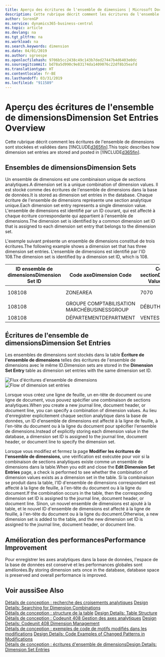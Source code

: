 ```yaml
---
title: Aperçu des écritures de l'ensemble de dimensions | Microsoft Docs
description: Cette rubrique décrit comment les écritures de l'ensemble de dimensions sont stockées et validées dans Dynamics 365.
author: SorenGP
ms.service: dynamics365-business-central
ms.topic: article
ms.devlang: na
ms.tgt_pltfrm: na
ms.workload: na
ms.search.keywords: dimension
ms.date: 04/01/2019
ms.author: sgroespe
ms.openlocfilehash: 9706b5cc2438c49c143b7ded27447b4d6403e0dc
ms.sourcegitcommit: bd78a5d990c9e83174da1409076c22df8b35eafd
ms.translationtype: HT
ms.contentlocale: fr-BE
ms.lasthandoff: 03/31/2019
ms.locfileid: "911589"
---
```

# <a name="dimension-set-entries-overview"></a><span data-ttu-id="6bdf7-103">Aperçu des écritures de l'ensemble de dimensions</span><span class="sxs-lookup"><span data-stu-id="6bdf7-103">Dimension Set Entries Overview</span></span>
<span data-ttu-id="6bdf7-104">Cette rubrique décrit comment les écritures de l'ensemble de dimensions sont stockées et validées dans [!INCLUDE[d365fin](includes/d365fin_md.md)].</span><span class="sxs-lookup"><span data-stu-id="6bdf7-104">This topic describes how dimension set entries are stored and posted in [!INCLUDE[d365fin](includes/d365fin_md.md)].</span></span>  

## <a name="dimension-sets"></a><span data-ttu-id="6bdf7-105">Ensembles de dimensions</span><span class="sxs-lookup"><span data-stu-id="6bdf7-105">Dimension Sets</span></span>  
<span data-ttu-id="6bdf7-106">Un ensemble de dimensions est une combinaison unique de sections analytiques.</span><span class="sxs-lookup"><span data-stu-id="6bdf7-106">A dimension set is a unique combination of dimension values.</span></span> <span data-ttu-id="6bdf7-107">Il est stocké comme des écritures de l'ensemble de dimensions dans la base de données.</span><span class="sxs-lookup"><span data-stu-id="6bdf7-107">It is stored as dimension set entries in the database.</span></span> <span data-ttu-id="6bdf7-108">Chaque écriture de l'ensemble de dimensions représente une section analytique unique.</span><span class="sxs-lookup"><span data-stu-id="6bdf7-108">Each dimension set entry represents a single dimension value.</span></span> <span data-ttu-id="6bdf7-109">L'ensemble de dimensions est identifié par un ID courant, qui est affecté à chaque écriture correspondante qui appartient à l'ensemble de dimensions.</span><span class="sxs-lookup"><span data-stu-id="6bdf7-109">The dimension set is identified by a common dimension set ID that is assigned to each dimension set entry that belongs to the dimension set.</span></span>  

<span data-ttu-id="6bdf7-110">L'exemple suivant présente un ensemble de dimensions constitué de trois écritures.</span><span class="sxs-lookup"><span data-stu-id="6bdf7-110">The following example shows a dimension set that has three dimension set entries.</span></span> <span data-ttu-id="6bdf7-111">L'ensemble de dimensions est identifié par l'ID 108.</span><span class="sxs-lookup"><span data-stu-id="6bdf7-111">The dimension set is identified by a dimension set ID, which is 108.</span></span>  

|<span data-ttu-id="6bdf7-112">ID ensemble de dimensions</span><span class="sxs-lookup"><span data-stu-id="6bdf7-112">Dimension Set ID</span></span>|<span data-ttu-id="6bdf7-113">Code axe</span><span class="sxs-lookup"><span data-stu-id="6bdf7-113">Dimension Code</span></span>|<span data-ttu-id="6bdf7-114">Code section</span><span class="sxs-lookup"><span data-stu-id="6bdf7-114">Dimension Value Code</span></span>|<span data-ttu-id="6bdf7-115">Nom de la section analytique</span><span class="sxs-lookup"><span data-stu-id="6bdf7-115">Dimension Value Name</span></span>|  
|----------------------|--------------------|--------------------------|--------------------------|  
|<span data-ttu-id="6bdf7-116">108</span><span class="sxs-lookup"><span data-stu-id="6bdf7-116">108</span></span>|<span data-ttu-id="6bdf7-117">ZONE</span><span class="sxs-lookup"><span data-stu-id="6bdf7-117">AREA</span></span>|<span data-ttu-id="6bdf7-118">70</span><span class="sxs-lookup"><span data-stu-id="6bdf7-118">70</span></span>|<span data-ttu-id="6bdf7-119">Amérique du Nord</span><span class="sxs-lookup"><span data-stu-id="6bdf7-119">America North</span></span>|  
|<span data-ttu-id="6bdf7-120">108</span><span class="sxs-lookup"><span data-stu-id="6bdf7-120">108</span></span>|<span data-ttu-id="6bdf7-121">GROUPE COMPTABILISATION MARCHÉ</span><span class="sxs-lookup"><span data-stu-id="6bdf7-121">BUSINESSGROUP</span></span>|<span data-ttu-id="6bdf7-122">DÉBUT</span><span class="sxs-lookup"><span data-stu-id="6bdf7-122">HOME</span></span>|<span data-ttu-id="6bdf7-123">Accueil</span><span class="sxs-lookup"><span data-stu-id="6bdf7-123">Home</span></span>|  
|<span data-ttu-id="6bdf7-124">108</span><span class="sxs-lookup"><span data-stu-id="6bdf7-124">108</span></span>|<span data-ttu-id="6bdf7-125">DÉPARTEMENT</span><span class="sxs-lookup"><span data-stu-id="6bdf7-125">DEPARTMENT</span></span>|<span data-ttu-id="6bdf7-126">VENTES</span><span class="sxs-lookup"><span data-stu-id="6bdf7-126">SALES</span></span>|<span data-ttu-id="6bdf7-127">Ventes</span><span class="sxs-lookup"><span data-stu-id="6bdf7-127">Sales</span></span>|  

## <a name="dimension-set-entries"></a><span data-ttu-id="6bdf7-128">Écritures de l'ensemble de dimensions</span><span class="sxs-lookup"><span data-stu-id="6bdf7-128">Dimension Set Entries</span></span>  
<span data-ttu-id="6bdf7-129">Les ensembles de dimensions sont stockés dans la table **Écriture de l'ensemble de dimensions** telles des écritures de l'ensemble de dimensions avec le même ID.</span><span class="sxs-lookup"><span data-stu-id="6bdf7-129">Dimension sets are stored in the **Dimension Set Entry** table as dimension set entries with the same dimension set ID.</span></span>  

<span data-ttu-id="6bdf7-130">![Flux d'écritures d'ensemble de dimensions](media/dimensionentrynav7.png "Flux d'écritures d'ensemble de dimensions")</span><span class="sxs-lookup"><span data-stu-id="6bdf7-130">![Flow of dimension set entries](media/dimensionentrynav7.png "Flow of dimension set entries")</span></span>  

<span data-ttu-id="6bdf7-131">Lorsque vous créez une ligne de feuille, un en-tête de document ou une ligne de document, vous pouvez spécifier une combinaison de sections analytiques.</span><span class="sxs-lookup"><span data-stu-id="6bdf7-131">When you create a new journal line, document header, or document line, you can specify a combination of dimension values.</span></span> <span data-ttu-id="6bdf7-132">Au lieu d'enregistrer explicitement chaque section analytique dans la base de données, un ID d'ensemble de dimensions est affecté à la ligne de feuille, à l'en-tête du document ou à la ligne du document pour spécifier l'ensemble de dimensions.</span><span class="sxs-lookup"><span data-stu-id="6bdf7-132">Instead of explicitly storing each dimension value in the database, a dimension set ID is assigned to the journal line, document header, or document line to specify the dimension set.</span></span>  

<span data-ttu-id="6bdf7-133">Lorsque vous modifiez et fermez la page **Modifier les écritures de l'ensemble de dimensions**, une vérification est exécutée pour voir si la combinaison de sections analytiques existe comme un ensemble de dimensions dans la table.</span><span class="sxs-lookup"><span data-stu-id="6bdf7-133">When you edit and close the **Edit Dimension Set Entries** page, a check is performed to see whether the combination of dimension values exists as a dimension set in the table.</span></span> <span data-ttu-id="6bdf7-134">Si la combinaison se produit dans la table, l'ID d'ensemble de dimensions correspondant est affecté à la ligne de feuille, à l'en-tête du document ou à la ligne du document.</span><span class="sxs-lookup"><span data-stu-id="6bdf7-134">If the combination occurs in the table, then the corresponding dimension set ID is assigned to the journal line, document header, or document line.</span></span> <span data-ttu-id="6bdf7-135">Sinon, un nouvel ensemble de dimensions est ajouté à la table, et le nouvel ID d'ensemble de dimensions est affecté à la ligne de feuille, à l'en-tête du document ou à la ligne du document.</span><span class="sxs-lookup"><span data-stu-id="6bdf7-135">Otherwise, a new dimension set is added to the table, and the new dimension set ID is assigned to the journal line, document header, or document line.</span></span>  

## <a name="performance-improvement"></a><span data-ttu-id="6bdf7-136">Amélioration des performances</span><span class="sxs-lookup"><span data-stu-id="6bdf7-136">Performance Improvement</span></span>  
<span data-ttu-id="6bdf7-137">Pour enregistrer les axes analytiques dans la base de données, l'espace de la base de données est conservé et les performances globales sont améliorées.</span><span class="sxs-lookup"><span data-stu-id="6bdf7-137">By storing dimension sets once in the database, database space is preserved and overall performance is improved.</span></span>  

## <a name="see-also"></a><span data-ttu-id="6bdf7-138">Voir aussi</span><span class="sxs-lookup"><span data-stu-id="6bdf7-138">See Also</span></span>  
<span data-ttu-id="6bdf7-139">[Détails de conception : recherche des croisements analytiques](design-details-searching-for-dimension-combinations.md) </span><span class="sxs-lookup"><span data-stu-id="6bdf7-139">[Design Details: Searching for Dimension Combinations](design-details-searching-for-dimension-combinations.md) </span></span>  
<span data-ttu-id="6bdf7-140">[Détails de conception : structure de la table](design-details-table-structure.md) </span><span class="sxs-lookup"><span data-stu-id="6bdf7-140">[Design Details: Table Structure](design-details-table-structure.md) </span></span>  
<span data-ttu-id="6bdf7-141">[Détails de conception : Codeunit 408 Gestion des axes analytiques](design-details-codeunit-408-dimension-management.md) </span><span class="sxs-lookup"><span data-stu-id="6bdf7-141">[Design Details: Codeunit 408 Dimension Management](design-details-codeunit-408-dimension-management.md) </span></span>  
<span data-ttu-id="6bdf7-142">[Détails de conception : exemples de code de motifs modifiés dans les modifications](design-details-code-examples-of-changed-patterns-in-modifications.md) </span><span class="sxs-lookup"><span data-stu-id="6bdf7-142">[Design Details: Code Examples of Changed Patterns in Modifications](design-details-code-examples-of-changed-patterns-in-modifications.md) </span></span>  
[<span data-ttu-id="6bdf7-143">Détails de conception : écritures d'ensemble de dimensions</span><span class="sxs-lookup"><span data-stu-id="6bdf7-143">Design Details: Dimension Set Entries</span></span>](design-details-dimension-set-entries.md)   

